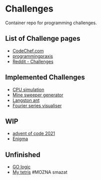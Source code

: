 # Challenges
Container repo for programming challenges.

## List of Challenge pages
- [CodeChef.com](https://www.codechef.com/problems/easy/)
- [programmingpraxis](https://programmingpraxis.com/)
- [Reddit - Challenges](https://www.reddit.com/r/dailyprogrammer/)


## Implemented Challenges
- [CPU simulation](CPU-Simulation/)
- [Mine sweeper generator](Minesweeper/)
- [Langston ant](Langston-Ant/)
- [Fourier series visualiser]()


## WIP
- [advent of code 2021](adventofcode/2021/)
- [Enigma](Enigma/)


## Unfinished
- [GO logic](Game-of-Go-Logic/)
- [My tetris](My-Tetris/) #MOZNA smazat
